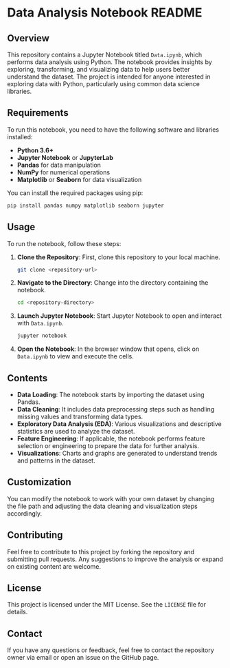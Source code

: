 
# Data Analysis Notebook README

## Overview

This repository contains a Jupyter Notebook titled `Data.ipynb`, which performs data analysis using Python. The notebook provides insights by exploring, transforming, and visualizing data to help users better understand the dataset. The project is intended for anyone interested in exploring data with Python, particularly using common data science libraries.

## Requirements

To run this notebook, you need to have the following software and libraries installed:

- **Python 3.6+**
- **Jupyter Notebook** or **JupyterLab**
- **Pandas** for data manipulation
- **NumPy** for numerical operations
- **Matplotlib** or **Seaborn** for data visualization

You can install the required packages using pip:

```sh
pip install pandas numpy matplotlib seaborn jupyter
```

## Usage

To run the notebook, follow these steps:

1. **Clone the Repository**: First, clone this repository to your local machine.
   ```sh
   git clone <repository-url>
   ```

2. **Navigate to the Directory**: Change into the directory containing the notebook.
   ```sh
   cd <repository-directory>
   ```

3. **Launch Jupyter Notebook**: Start Jupyter Notebook to open and interact with `Data.ipynb`.
   ```sh
   jupyter notebook
   ```

4. **Open the Notebook**: In the browser window that opens, click on `Data.ipynb` to view and execute the cells.

## Contents

- **Data Loading**: The notebook starts by importing the dataset using Pandas.
- **Data Cleaning**: It includes data preprocessing steps such as handling missing values and transforming data types.
- **Exploratory Data Analysis (EDA)**: Various visualizations and descriptive statistics are used to analyze the dataset.
- **Feature Engineering**: If applicable, the notebook performs feature selection or engineering to prepare the data for further analysis.
- **Visualizations**: Charts and graphs are generated to understand trends and patterns in the dataset.

## Customization

You can modify the notebook to work with your own dataset by changing the file path and adjusting the data cleaning and visualization steps accordingly.

## Contributing

Feel free to contribute to this project by forking the repository and submitting pull requests. Any suggestions to improve the analysis or expand on existing content are welcome.

## License

This project is licensed under the MIT License. See the `LICENSE` file for details.

## Contact

If you have any questions or feedback, feel free to contact the repository owner via email or open an issue on the GitHub page.
